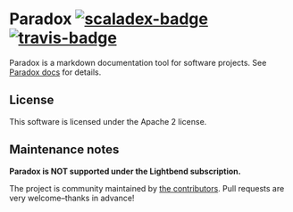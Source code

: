 Paradox [![scaladex-badge][]][scaladex] [![travis-badge][]][travis]
=======

[scaladex]:       https://index.scala-lang.org/lightbend/paradox
[scaladex-badge]: https://index.scala-lang.org/lightbend/paradox/paradox/latest.svg
[travis]:                https://travis-ci.com/lightbend/paradox
[travis-badge]:          https://travis-ci.com/lightbend/paradox.svg?branch=master

Paradox is a markdown documentation tool for software projects. See [Paradox docs](http://developer.lightbend.com/docs/paradox/latest/) for details.

## License

This software is licensed under the Apache 2 license.

## Maintenance notes

**Paradox is NOT supported under the Lightbend subscription.**

The project is community maintained by [the contributors](https://github.com/lightbend/paradox/graphs/contributors). Pull requests are very welcome–thanks in advance!
